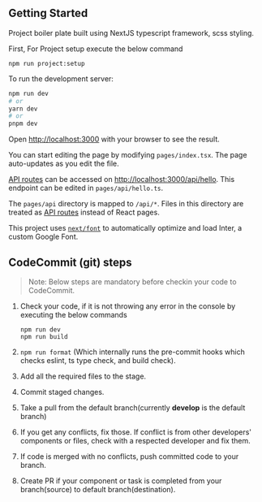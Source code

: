 ## Getting Started

Project boiler plate built using NextJS typescript framework, scss styling.

First, For Project setup execute the below command

```
npm run project:setup

```

To run the development server:

```bash
npm run dev
# or
yarn dev
# or
pnpm dev
```

Open [http://localhost:3000](http://localhost:3000) with your browser to see the result.

You can start editing the page by modifying `pages/index.tsx`. The page auto-updates as you edit the file.

[API routes](https://nextjs.org/docs/api-routes/introduction) can be accessed on [http://localhost:3000/api/hello](http://localhost:3000/api/hello). This endpoint can be edited in `pages/api/hello.ts`.

The `pages/api` directory is mapped to `/api/*`. Files in this directory are treated as [API routes](https://nextjs.org/docs/api-routes/introduction) instead of React pages.

This project uses [`next/font`](https://nextjs.org/docs/basic-features/font-optimization) to automatically optimize and load Inter, a custom Google Font.

## CodeCommit (git) steps

> Note: Below steps are mandatory before checkin your code to CodeCommit.

1.  Check your code, if it is not throwing any error in the console by executing the below commands

        npm run dev
        npm run build

2.  `npm run format` (Which internally runs the pre-commit hooks which checks eslint, ts type check, and build check).

3.  Add all the required files to the stage.

4.  Commit staged changes.

5.  Take a pull from the default branch(currently **develop** is the default branch)

6.  If you get any conflicts, fix those. If conflict is from other developers' components or files, check with a respected developer and fix them.

7.  If code is merged with no conflicts, push committed code to your branch.

8.  Create PR if your component or task is completed from your branch(source) to default branch(destination).
